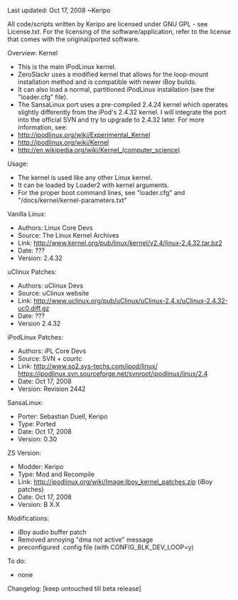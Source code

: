 Last updated: Oct 17, 2008
~Keripo

All code/scripts written by Keripo are licensed under
GNU GPL - see License.txt. For the licensing of the
software/application, refer to the license that comes
with the original/ported software.

Overview:
Kernel
- This is the main iPodLinux kernel.
- ZeroSlackr uses a modified kernel that allows for
  the loop-mount installation method and is compatible
  with newer iBoy builds.
- It can also load a normal, partitioned iPodLinux
  installation (see the "loader.cfg" file).
- The SansaLinux port uses a pre-compiled 2.4.24 kernel
  which operates slightly differently from the iPod's
  2.4.32 kernel. I will integrate the port into the
  official SVN and try to upgrade to 2.4.32 later.
For more information, see:
- http://ipodlinux.org/wiki/Experimental_Kernel
- http://ipodlinux.org/wiki/Kernel
- http://en.wikipedia.org/wiki/Kernel_(computer_science)

Usage:
- The kernel is used like any other Linux kernel.
- It can be loaded by Loader2 with kernel arguments.
- For the proper boot command lines, see "loader.cfg" and
  "/docs/kernel/kernel-parameters.txt"


Vanilla Linux:
- Authors: Linux Core Devs
- Source: The Linux Kernel Archives
- Link:
  http://www.kernel.org/pub/linux/kernel/v2.4/linux-2.4.32.tar.bz2
- Date: ???
- Version: 2.4.32

uClinux Patches:
- Authors: uClinux Devs
- Source: uClinux website
- Link:
  http://www.uclinux.org/pub/uClinux/uClinux-2.4.x/uClinux-2.4.32-uc0.diff.gz
- Date: ???
- Version 2.4.32

iPodLinux Patches:
- Authors: iPL Core Devs
- Source: SVN + courtc
- Link:
  http://www.so2.sys-techs.com/ipod/linux/
  https://ipodlinux.svn.sourceforge.net/svnroot/ipodlinux/linux/2.4
- Date: Oct 17, 2008
- Version: Revision 2442

SansaLinux:
- Porter: Sebastian Duell, Keripo
- Type: Ported
- Date: Oct 17, 2008
- Version: 0.30

ZS Version:
- Modder: Keripo
- Type: Mod and Recompile
- Link:
  http://ipodlinux.org/wiki/Image:Iboy_kernel_patches.zip (iBoy patches)
- Date: Oct 17, 2008
- Version: B X.X

Modifications:
- iBoy audio buffer patch
- Removed annoying "dma not active" message
- preconfigured .config file (with CONFIG_BLK_DEV_LOOP=y)

To do:
- none

Changelog:
[keep untouched till beta release]